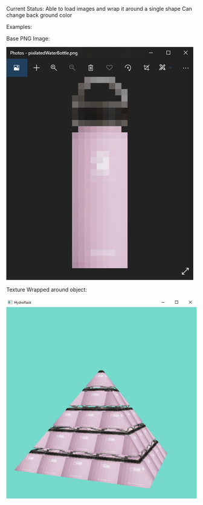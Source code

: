 Current Status:
  Able to load images and wrap it around a single shape
  Can change back ground color
 
 Examples:
 
 Base PNG Image:

![alt text](https://github.com/phooten/imageGenerator/blob/master/references/WaterBottle.PNG?raw=true)
 

Texture Wrapped around object:

![alt text](https://github.com/phooten/imageGenerator/blob/master/references/Example.PNG?raw=true)


